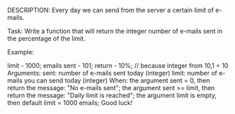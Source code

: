 DESCRIPTION:
Every day we can send from the server a certain limit of e-mails.

Task:
Write a function that will return the integer number of e-mails sent in the percentage of the limit.

Example:

limit       - 1000;
emails sent - 101;
return      - 10%; // because integer from 10,1 = 10
Arguments:
sent: number of e-mails sent today (integer)
limit: number of e-mails you can send today (integer)
When:
the argument sent = 0, then return the message: "No e-mails sent";
the argument sent >= limit, then return the message: "Daily limit is reached";
the argument limit is empty, then default limit = 1000 emails;
Good luck!
